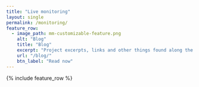 ```yaml
---
title: "Live monitoring"
layout: single
permalink: /monitoring/
feature_row:
  - image_path: mm-customizable-feature.png
    alt: "Blog"
    title: "Blog"
    excerpt: "Project excerpts, links and other things found along the way."
    url: "/blog/"
    btn_label: "Read now"
---
```


{% include feature_row %}
